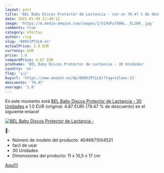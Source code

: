 ```yaml
---
layout: post
title: 'BEL Baby Discos Protector de Lactancia - con un 79.47 % de descuento'
date: 2021-01-09 11:49:12
image: 'https://m.media-amazon.com/images/I/519UFu7X0HL._SL200_.jpg'
comments: true
category: ofertas
author: ring
slug: 'B0051PY1L8-es'
actualPrice: 1.0 EUR
currency: EUR
price: 1.0
comparePrice: 4.87 EUR
prodname: 'BEL Baby Discos Protector de Lactancia - 30 Unidades'
country: 'es'
flag: '🇪🇸'
buyurl: 'https://www.amazon.es/dp/B0051PY1L8/?tag=tolees-21'
descuento: '79.47'
average: '1.0'
---
```


En este momento está [BEL Baby Discos Protector de Lactancia - 30 Unidades](https://www.amazon.es/dp/B0051PY1L8/?tag=tolees-21) a 1.0 EUR (original: 4.87 EUR) (79.47 %  de descuento) en el siguiente enlace!

[![BEL Baby Discos Protector de Lactancia -](https://m.media-amazon.com/images/I/519UFu7X0HL._SL200_.jpg)](https://www.amazon.es/dp/B0051PY1L8/?tag=tolees-21)

🔎:

- Número de modelo del producto: 4046871004521
- facil de usar
- 30 Unidades
- Dimensiones del producto: 11 x 10,5 x 17 cm

[Aquí!!!](https://www.amazon.es/dp/B0051PY1L8/?tag=tolees-21)
